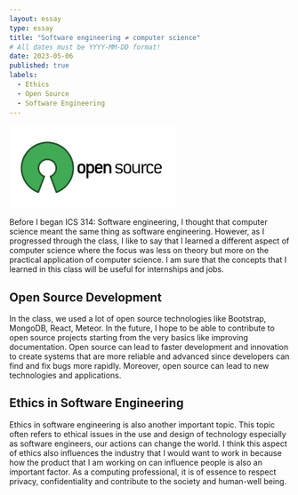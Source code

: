 ```yaml
---
layout: essay
type: essay
title: "Software engineering ≠ computer science"
# All dates must be YYYY-MM-DD format!
date: 2023-05-06
published: true
labels:
  - Ethics
  - Open Source
  - Software Engineering
---
```


<img width="300px" class="rounded float-start pe-4" src="../img/open_source.png">

Before I began ICS 314: Software engineering, I thought that computer science meant the same thing as software engineering. However, as I progressed through the class, I like to say that I learned a different aspect of computer science where the focus was less on theory but more on the practical application of computer science. I am sure that the concepts that I learned in this class will be useful for internships and jobs. 

## Open Source Development

In the class, we used a lot of open source technologies like Bootstrap, MongoDB, React, Meteor. In the future, I hope to be able to contribute to open source projects starting from the very basics like improving documentation. Open source can lead to faster development and innovation to create systems that are more reliable and advanced since developers can find and fix bugs more rapidly. Moreover, open source can lead to new technologies and applications. 

## Ethics in Software Engineering

Ethics in software engineering is also another important topic. This topic often refers to ethical issues in the use and design of technology especially as software engineers, our actions can change the world. I think this aspect of ethics also influences the industry that I would want to work in because how the product that I am working on can influence people is also an important factor. As a computing professional, it is of essence to respect privacy, confidentiality and contribute to the society and human-well being. 
